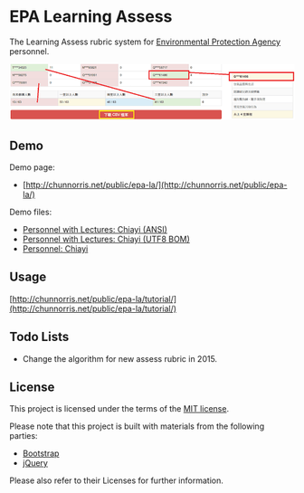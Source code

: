 # EPA Learning Assess

The Learning Assess rubric system for [Environmental Protection Agency](http://www.epa.gov.tw/mp.asp) personnel.

![](tutorial/a12.png)

## Demo

Demo page:

- [http://chunnorris.net/public/epa-la/](http://chunnorris.net/public/epa-la/)

Demo files:

- [Personnel with Lectures: Chiayi (ANSI)](http://chunnorris.net/public/epa-la/demo/Chiayi_ANSI.csv)
- [Personnel with Lectures: Chiayi (UTF8 BOM)](http://chunnorris.net/public/epa-la/demo/Chiayi_UTF8_BOM.csv)
- [Personnel: Chiayi](http://chunnorris.net/public/epa-la/demo/ChiayiPersonnel.csv)

## Usage

[http://chunnorris.net/public/epa-la/tutorial/](http://chunnorris.net/public/epa-la/tutorial/)

## Todo Lists

- Change the algorithm for new assess rubric in 2015.


## License

This project is licensed under the terms of the [MIT license](http://opensource.org/licenses/MIT).

Please note that this project is built with materials from the following parties:

- [Bootstrap](http://getbootstrap.com/)
- [jQuery](https://jquery.com/)

Please also refer to their Licenses for further information.
